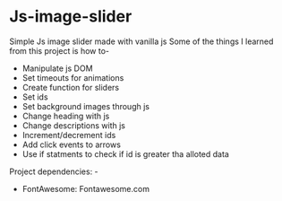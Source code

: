 # Js-image-slider
Simple Js image slider made with vanilla js
Some of the things I learned from this project is how to-
- Manipulate js DOM
- Set timeouts for animations
- Create function for sliders
- Set ids
- Set background images through js
- Change heading with js
- Change descriptions with js
- Increment/decrement ids
- Add click events to arrows
- Use if statments to check if id is greater tha alloted data

Project dependencies: -
- FontAwesome: Fontawesome.com
